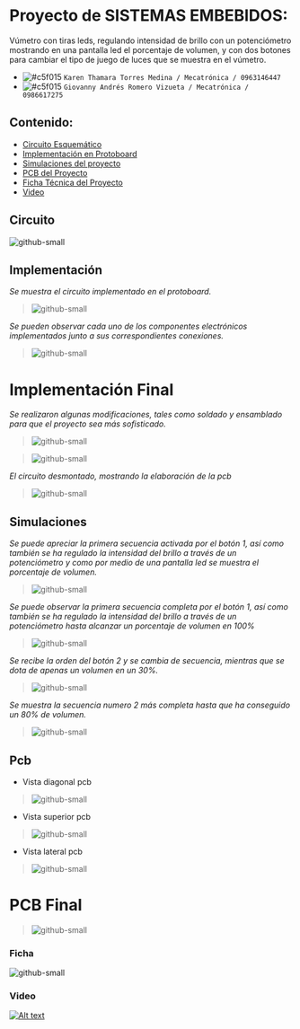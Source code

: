 # Proyecto de SISTEMAS EMBEBIDOS: 

Vúmetro con tiras leds, regulando intensidad de brillo con un potenciómetro mostrando en una pantalla led el porcentaje de volumen, y con dos botones para cambiar el tipo de juego de luces que se muestra en el vúmetro.  

- ![#c5f015](https://via.placeholder.com/15/c5f015/000000?text=+) `Karen Thamara Torres Medina / Mecatrónica / 0963146447`
- ![#c5f015](https://via.placeholder.com/15/c5f015/000000?text=+) `Giovanny Andrés Romero Vizueta / Mecatrónica / 0986617275`
## Contenido:
  - [Circuito Esquemático](#Circuito) 
  - [Implementación en Protoboard](#Implementación) 
  - [Simulaciones del proyecto](#Simulaciones) 
  - [PCB del Proyecto](#PCB) 
  - [Ficha Técnica del Proyecto](#Ficha)
  - [Video](#Video) 

## Circuito

![github-small](https://github.com/kttorres/proyecto_SE_ROMERO_TORRES/blob/main/Capturas/circ.PNG)

## Implementación

_Se muestra el circuito implementado en el protoboard._
> ![github-small](https://github.com/kttorres/proyecto_SE_ROMERO_TORRES/blob/main/Capturas/proto1.jpeg)

_Se pueden observar cada uno de los componentes electrónicos implementados junto a sus correspondientes conexiones._
> ![github-small](https://github.com/kttorres/proyecto_SE_ROMERO_TORRES/blob/main/Capturas/proto2.jpeg)

# Implementación Final

_Se realizaron algunas modificaciones, tales como soldado y ensamblado para que el proyecto sea más sofisticado._
> ![github-small](https://github.com/kttorres/proyecto_SE_ROMERO_TORRES/blob/main/Capturas/imp3.jpeg)

> ![github-small](https://github.com/kttorres/proyecto_SE_ROMERO_TORRES/blob/main/Capturas/imp4.jpeg)

_El circuito desmontado, mostrando la elaboración de la pcb_
> ![github-small](https://github.com/kttorres/proyecto_SE_ROMERO_TORRES/blob/main/Capturas/imp1.jpeg)

## Simulaciones

_Se puede apreciar la primera secuencia activada por el botón 1, así como también se ha regulado la intensidad del brillo a través de un potenciómetro y como por medio de una pantalla led se muestra el porcentaje de volumen._
> ![github-small](https://github.com/kttorres/proyecto_SE_ROMERO_TORRES/blob/main/Capturas/sim1.png)

_Se puede observar la primera secuencia completa por el botón 1, así como también se ha regulado la intensidad del brillo a través de un potenciómetro hasta alcanzar un porcentaje de volumen en 100%_
> ![github-small](https://github.com/kttorres/proyecto_SE_ROMERO_TORRES/blob/main/Capturas/sim2.PNG)

_Se recibe la orden del botón 2 y se cambia de secuencia, mientras que se dota de apenas un volumen en un 30%._
> ![github-small](https://github.com/kttorres/proyecto_SE_ROMERO_TORRES/blob/main/Capturas/sim3.PNG)

_Se muestra la secuencia numero 2 más completa hasta que ha conseguido un 80% de volumen._
> ![github-small](https://github.com/kttorres/proyecto_SE_ROMERO_TORRES/blob/main/Capturas/sim4.PNG)

## Pcb
* Vista diagonal pcb
> ![github-small](https://github.com/kttorres/proyecto_SE_ROMERO_TORRES/blob/main/Capturas/pcb1.jpeg)
* Vista superior pcb
> ![github-small](https://github.com/kttorres/proyecto_SE_ROMERO_TORRES/blob/main/Capturas/pcb2.jpeg)
* Vista lateral pcb
> ![github-small](https://github.com/kttorres/proyecto_SE_ROMERO_TORRES/blob/main/Capturas/pcb3.jpeg)

# PCB Final
> ![github-small](https://github.com/kttorres/proyecto_SE_ROMERO_TORRES/blob/main/Capturas/pcbfinal.PNG)

### Ficha
![github-small](https://github.com/kttorres/proyecto_SE_ROMERO_TORRES/blob/main/Capturas/ficha.PNG)

### Video

[![Alt text](https://img.youtube.com/vi/JA3C6QIUXu0/0.jpg)](https://www.youtube.com/watch?v=JA3C6QIUXu0)

